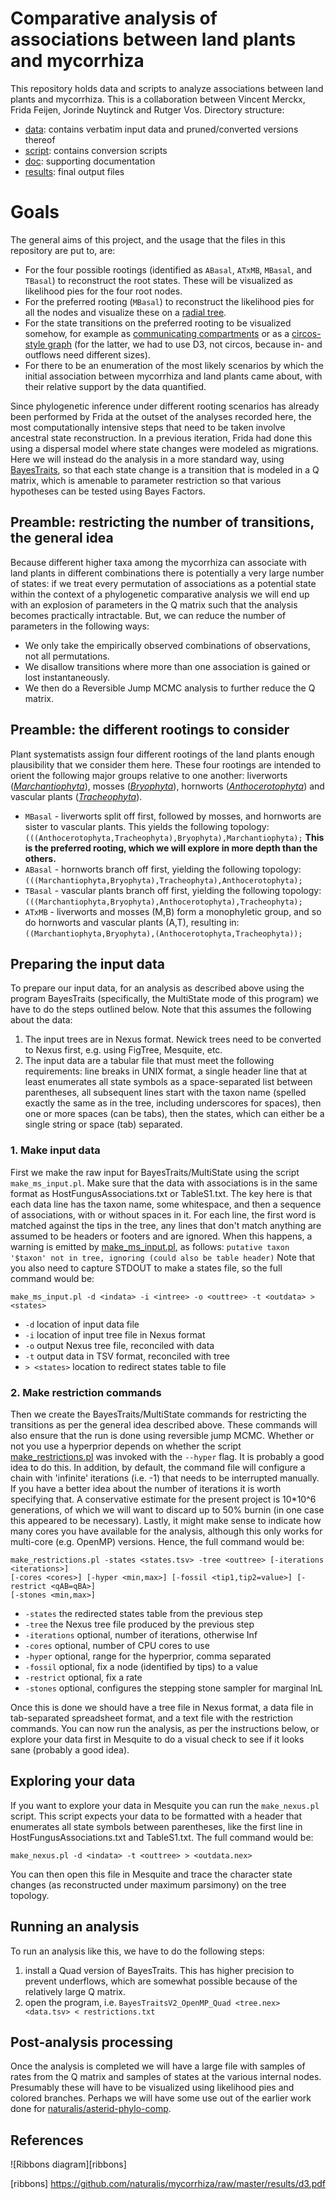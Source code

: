 # Comparative analysis of associations between land plants and mycorrhiza

This repository holds data and scripts to analyze associations between land plants and 
mycorrhiza. This is a collaboration between Vincent Merckx, Frida Feijen, Jorinde Nuytinck
and Rutger Vos. Directory structure:

- [data](data): contains verbatim input data and pruned/converted versions thereof
- [script](script): contains conversion scripts
- [doc](doc): supporting documentation
- [results](results): final output files

# Goals

The general aims of this project, and the usage that the files in this repository are put
to, are:

- For the four possible rootings (identified as `ABasal`, `ATxMB`, `MBasal`, and `TBasal`)
  to reconstruct the root states. These will be visualized as likelihood pies for the four
  root nodes.
- For the preferred rooting (`MBasal`) to reconstruct the likelihood pies for all the 
  nodes and visualize these on a [radial tree](data/2016-11-17/Mbasal_mod1.bt.rescaled.nex.svg).
- For the state transitions on the preferred rooting to be visualized somehow, for example
  as [communicating compartments](results/IMG_1732.jpg) or as a 
  [circos-style graph](results/d3.pdf) (for the latter, we had to use D3, not circos,
  because in- and outflows need different sizes).
- For there to be an enumeration of the most likely scenarios by which the initial 
  association between mycorrhiza and land plants came about, with their relative support
  by the data quantified.
  
Since phylogenetic inference under different rooting scenarios has already been performed
by Frida at the outset of the analyses recorded here, the most computationally intensive 
steps that need to be taken involve ancestral state reconstruction. In a previous 
iteration, Frida had done this using a dispersal model where state changes were modeled as 
migrations. Here we will instead do the analysis in a more standard way, using 
[BayesTraits](http://www.evolution.rdg.ac.uk/BayesTraits.html), so that each state change 
is a transition that is modeled in a Q matrix, which is amenable to parameter restriction
so that various hypotheses can be tested using Bayes Factors.

## Preamble: restricting the number of transitions, the general idea

Because different higher taxa among the mycorrhiza can associate with land plants in 
different combinations there is potentially a very large number of states: if we treat 
every permutation of associations as a potential state within the context of a 
phylogenetic comparative analysis we will end up with an explosion of parameters in the Q 
matrix such that the analysis becomes practically intractable. But, we can reduce the 
number of parameters in the following ways:

- We only take the empirically observed combinations of observations, not all 
  permutations.
- We disallow transitions where more than one association is gained or lost 
  instantaneously.
- We then do a Reversible Jump MCMC analysis to further reduce the Q matrix.

## Preamble: the different rootings to consider

Plant systematists assign four different rootings of the land plants enough plausibility
that we consider them here. These four rootings are intended to orient the following 
major groups relative to one another: 
liverworts ([_Marchantiophyta_](http://eol.org/pages/6864901/overview)), 
mosses ([_Bryophyta_](http://eol.org/pages/3768/overview)), 
hornworts ([_Anthocerotophyta_](http://eol.org/pages/3678/overview)) and 
vascular plants ([_Tracheophyta_](http://eol.org/pages/4077/overview)).

- `MBasal` - liverworts split off first, followed by mosses, and hornworts are sister to 
  vascular plants. This yields the following topology: 
  `(((Anthocerotophyta,Tracheophyta),Bryophyta),Marchantiophyta);`
  **This is the preferred rooting, which we will explore in more depth than the others.**
- `ABasal` - hornworts branch off first, yielding the following topology: 
  `(((Marchantiophyta,Bryophyta),Tracheophyta),Anthocerotophyta);`
- `TBasal` - vascular plants branch off first, yielding the following topology: 
  `(((Marchantiophyta,Bryophyta),Anthocerotophyta),Tracheophyta);`
- `ATxMB` - liverworts and mosses (M,B) form a monophyletic group, and so do
  hornworts and vascular plants (A,T), resulting in: 
  `((Marchantiophyta,Bryophyta),(Anthocerotophyta,Tracheophyta));`

## Preparing the input data

To prepare our input data, for an analysis as described above using the program 
BayesTraits (specifically, the MultiState mode of this program) we have to do the steps 
outlined below. Note that this assumes the following about the data:

1. The input trees are in Nexus format. Newick trees need to be converted to Nexus first,
   e.g. using FigTree, Mesquite, etc.
2. The input data are a tabular file that must meet the following requirements: line 
   breaks in UNIX format, a single header line that at least enumerates all state symbols
   as a space-separated list between parentheses, all subsequent lines start with the 
   taxon name (spelled exactly the same as in the tree, including underscores for spaces),
   then one or more spaces (can be tabs), then the states, which can either be a single
   string or space (tab) separated.

### 1. Make input data

First we make the raw input for BayesTraits/MultiState using the script `make_ms_input.pl`.
Make sure that the data with associations is in the same format as 
HostFungusAssociations.txt or TableS1.txt. The key here is that each data line has the 
taxon name, some whitespace, and then a sequence of associations, with or without 
spaces in it. For each line, the first word is matched against the tips in the tree, 
any lines that don't match anything are assumed to be headers or footers and are 
ignored. When this happens, a warning is emitted by 
[make_ms_input.pl](script/make_ms_input.pl), as follows:
`putative taxon '$taxon' not in tree, ignoring (could also be table header)`
Note that you also need to capture STDOUT to make a states file, so the full command
would be:

    make_ms_input.pl -d <indata> -i <intree> -o <outtree> -t <outdata> > <states>

- `-d` location of input data file
- `-i` location of input tree file in Nexus format
- `-o` output Nexus tree file, reconciled with data
- `-t` output data in TSV format, reconciled with tree
- `> <states>` location to redirect states table to file

### 2. Make restriction commands

Then we create the BayesTraits/MultiState commands for restricting the transitions as
per the general idea described above. These commands will also ensure that the run is
done using reversible jump MCMC. Whether or not you use a hyperprior depends on whether
the script [make_restrictions.pl](script/make_restrictions.pl) was invoked with the 
`--hyper` flag. It is probably a good idea to do this. In addition, by default, the 
command file will configure a chain with 'infinite' iterations (i.e. -1) that needs to 
be interrupted manually. If you have a better idea about the number of iterations it is 
worth specifying that. A conservative estimate for the present project is 10*10^6 
generations, of which we will want to discard up to 50% burnin (in one case this 
appeared to be necessary). Lastly, it might make sense to indicate how many cores you 
have available for the analysis, although this only works for multi-core (e.g. OpenMP) 
versions. Hence, the full command would be:

    make_restrictions.pl -states <states.tsv> -tree <outtree> [-iterations <iterations>] 
    [-cores <cores>] [-hyper <min,max>] [-fossil <tip1,tip2=value>] [-restrict <qAB=qBA>]
    [-stones <min,max>]

- `-states` the redirected states table from the previous step
- `-tree` the Nexus tree file produced by the previous step
- `-iterations` optional, number of iterations, otherwise Inf
- `-cores` optional, number of CPU cores to use
- `-hyper` optional, range for the hyperprior, comma separated
- `-fossil` optional, fix a node (identified by tips) to a value
- `-restrict` optional, fix a rate
- `-stones` optional, configures the stepping stone sampler for marginal lnL
   
Once this is done we should have a tree file in Nexus format, a data file in tab-separated
spreadsheet format, and a text file with the restriction commands. You can now run the
analysis, as per the instructions below, or explore your data first in Mesquite to do a
visual check to see if it looks sane (probably a good idea).

## Exploring your data

If you want to explore your data in Mesquite you can run the `make_nexus.pl` script. 
This script expects your data to be formatted with a header that enumerates all state 
symbols between parentheses, like the first line in HostFungusAssociations.txt and 
TableS1.txt. The full command would be:

    make_nexus.pl -d <indata> -t <outtree> > <outdata.nex>

You can then open this file in Mesquite and trace the character state changes (as 
reconstructed under maximum parsimony) on the tree topology.

## Running an analysis

To run an analysis like this, we have to do the following steps:

1. install a Quad version of BayesTraits. This has higher precision to prevent underflows,
   which are somewhat possible because of the relatively large Q matrix.
2. open the program, i.e. `BayesTraitsV2_OpenMP_Quad <tree.nex> <data.tsv> < restrictions.txt`

## Post-analysis processing

Once the analysis is completed we will have a large file with samples of rates from the Q
matrix and samples of states at the various internal nodes. Presumably these will have to 
be visualized using likelihood pies and colored branches. Perhaps we will have some use 
out of the earlier work done for 
[naturalis/asterid-phylo-comp](http://github.com/naturalis/asterid-phylo-comp).

## References
![Ribbons diagram][ribbons]


[ribbons] https://github.com/naturalis/mycorrhiza/raw/master/results/d3.pdf

